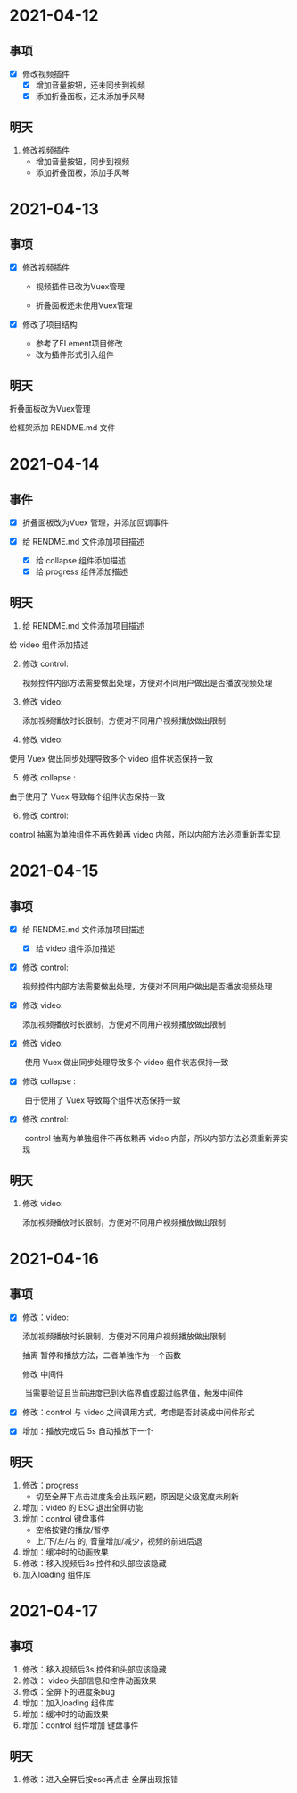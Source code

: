 # 2021-04-12

## 事项

- [x] 修改视频插件
  - [x] 增加音量按钮，还未同步到视频
  - [x] 添加折叠面板，还未添加手风琴

## 明天

1. 修改视频插件
   - 增加音量按钮，同步到视频
   - 添加折叠面板，添加手风琴



# 2021-04-13

## 事项

- [x] 修改视频插件

  - 视频插件已改为Vuex管理

  - 折叠面板还未使用Vuex管理

- [x] 修改了项目结构

  - 参考了ELement项目修改
  - 改为插件形式引入组件

## 明天

折叠面板改为Vuex管理

给框架添加 RENDME.md 文件

# 2021-04-14



## 事件

- [x] 折叠面板改为Vuex 管理，并添加回调事件
- [x] 给 RENDME.md 文件添加项目描述

  - [x] 给 collapse 组件添加描述
  - [x] 给 progress 组件添加描述

## 明天

1. 给 RENDME.md 文件添加项目描述

  给 video 组件添加描述

2. 修改 control:

   视频控件内部方法需要做出处理，方便对不同用户做出是否播放视频处理

3. 修改 video:

   添加视频播放时长限制，方便对不同用户视频播放做出限制

4. 修改 video: 

  使用 Vuex 做出同步处理导致多个 video 组件状态保持一致

5. 修改 collapse :

  由于使用了 Vuex 导致每个组件状态保持一致

6. 修改 control:

  control 抽离为单独组件不再依赖再 video 内部，所以内部方法必须重新弄实现

# 2021-04-15

## 事项

- [x] 给 RENDME.md 文件添加项目描述

  - [x] 给 video 组件添加描述

- [x] 修改 control:

  视频控件内部方法需要做出处理，方便对不同用户做出是否播放视频处理

- [x] 修改 video:

  添加视频播放时长限制，方便对不同用户视频播放做出限制

- [x] 修改 video: 

  ​	使用 Vuex 做出同步处理导致多个 video 组件状态保持一致

- [x] 修改 collapse :

  ​	由于使用了 Vuex 导致每个组件状态保持一致

- [x] 修改 control:

  ​	control 抽离为单独组件不再依赖再 video 内部，所以内部方法必须重新弄实现

## 明天

1. 修改 video:

   添加视频播放时长限制，方便对不同用户视频播放做出限制

# 2021-04-16

## 事项

- [x] 修改：video:

  添加视频播放时长限制，方便对不同用户视频播放做出限制

  抽离 暂停和播放方法，二者单独作为一个函数

  修改 中间件

  ​	当需要验证且当前进度已到达临界值或超过临界值，触发中间件

- [x] 修改：control 与 video 之间调用方式，考虑是否封装成中间件形式

- [x] 增加：播放完成后 5s 自动播放下一个

  


## 明天

1. 修改：progress 
   - 切至全屏下点击进度条会出现问题，原因是父级宽度未刷新
1. 增加：video 的 ESC 退出全屏功能
2. 增加：control 键盘事件
   - 空格按键的播放/暂停
   - 上/下/左/右 的, 音量增加/减少，视频的前进后退
1. 增加：缓冲时的动画效果
2. 修改：移入视频后3s 控件和头部应该隐藏
3. 加入loading 组件库



# 2021-04-17

## 事项

1. 修改：移入视频后3s 控件和头部应该隐藏
2. 修改： video 头部信息和控件动画效果
3. 修改：全屏下的进度条bug
4. 增加：加入loading 组件库
5. 增加：缓冲时的动画效果
6. 增加：control 组件增加 键盘事件

## 明天

1. 修改：进入全屏后按esc再点击 全屏出现报错